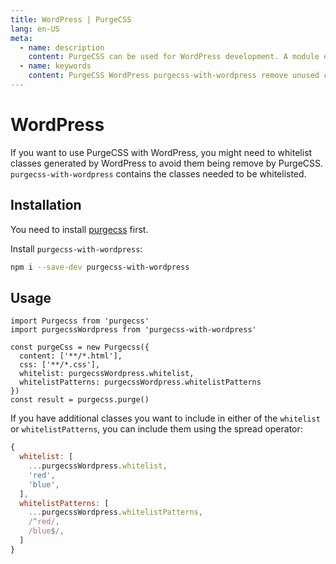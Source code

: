 ```yaml
---
title: WordPress | PurgeCSS
lang: en-US
meta:
  - name: description
    content: PurgeCSS can be used for WordPress development. A module exists to ease the process and provide common whitelist items.
  - name: keywords
    content: PurgeCSS WordPress purgecss-with-wordpress remove unused css
---
```


# WordPress

If you want to use PurgeCSS with WordPress, you might need to whitelist classes generated by WordPress to avoid them being remove by PurgeCSS. `purgecss-with-wordpress` contains the classes needed to be whitelisted.

## Installation

You need to install [purgecss](https://github.com/FullHuman/purgecss) first.

Install `purgecss-with-wordpress`:
```sh
npm i --save-dev purgecss-with-wordpress
```

## Usage

```js{2,7,8}
import Purgecss from 'purgecss'
import purgecssWordpress from 'purgecss-with-wordpress'

const purgeCss = new Purgecss({
  content: ['**/*.html'],
  css: ['**/*.css'],
  whitelist: purgecssWordpress.whitelist,
  whitelistPatterns: purgecssWordpress.whitelistPatterns
})
const result = purgecss.purge()
```

If you have additional classes you want to include in either of the `whitelist` or `whitelistPatterns`, you can include them using the spread operator:

```js
{
  whitelist: [
    ...purgecssWordpress.whitelist,
    'red',
    'blue',
  ],
  whitelistPatterns: [
    ...purgecssWordpress.whitelistPatterns,
    /^red/,
    /blue$/,
  ]
}
```